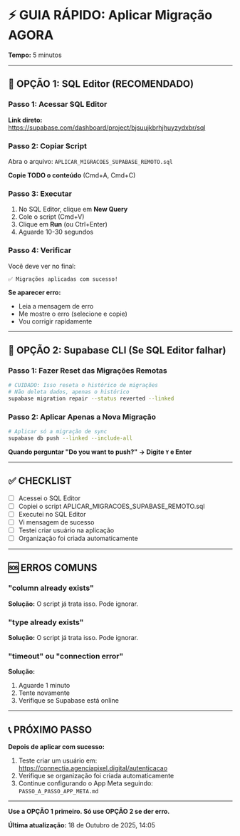 # ⚡ GUIA RÁPIDO: Aplicar Migração AGORA

**Tempo:** 5 minutos

---

## 🎯 OPÇÃO 1: SQL Editor (RECOMENDADO)

### Passo 1: Acessar SQL Editor
**Link direto:** https://supabase.com/dashboard/project/bjsuujkbrhjhuyzydxbr/sql

### Passo 2: Copiar Script
Abra o arquivo: `APLICAR_MIGRACOES_SUPABASE_REMOTO.sql`

**Copie TODO o conteúdo** (Cmd+A, Cmd+C)

### Passo 3: Executar
1. No SQL Editor, clique em **New Query**
2. Cole o script (Cmd+V)
3. Clique em **Run** (ou Ctrl+Enter)
4. Aguarde 10-30 segundos

### Passo 4: Verificar
Você deve ver no final:
```
✅ Migrações aplicadas com sucesso!
```

**Se aparecer erro:**
- Leia a mensagem de erro
- Me mostre o erro (selecione e copie)
- Vou corrigir rapidamente

---

## 🎯 OPÇÃO 2: Supabase CLI (Se SQL Editor falhar)

### Passo 1: Fazer Reset das Migrações Remotas
```bash
# CUIDADO: Isso reseta o histórico de migrações
# Não deleta dados, apenas o histórico
supabase migration repair --status reverted --linked
```

### Passo 2: Aplicar Apenas a Nova Migração
```bash
# Aplicar só a migração de sync
supabase db push --linked --include-all
```

**Quando perguntar "Do you want to push?" → Digite `Y` e Enter**

---

## ✅ CHECKLIST

- [ ] Acessei o SQL Editor
- [ ] Copiei o script APLICAR_MIGRACOES_SUPABASE_REMOTO.sql
- [ ] Executei no SQL Editor
- [ ] Vi mensagem de sucesso
- [ ] Testei criar usuário na aplicação
- [ ] Organização foi criada automaticamente

---

## 🆘 ERROS COMUNS

### "column already exists"
**Solução:** O script já trata isso. Pode ignorar.

### "type already exists"
**Solução:** O script já trata isso. Pode ignorar.

### "timeout" ou "connection error"
**Solução:**
1. Aguarde 1 minuto
2. Tente novamente
3. Verifique se Supabase está online

---

## 📞 PRÓXIMO PASSO

**Depois de aplicar com sucesso:**

1. Teste criar um usuário em: https://connectia.agenciapixel.digital/autenticacao
2. Verifique se organização foi criada automaticamente
3. Continue configurando o App Meta seguindo: `PASSO_A_PASSO_APP_META.md`

---

**Use a OPÇÃO 1 primeiro. Só use OPÇÃO 2 se der erro.**

**Última atualização:** 18 de Outubro de 2025, 14:05
